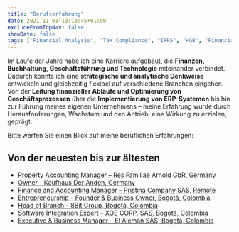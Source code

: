 ```yaml
---
title: "Berufserfahrung"
date: 2021-11-01T13:18:45+01:00
excludeFromTopNav: false
showDate: false
tags: ["Financial Analysis", "Tax Compliance", "IFRS", "HGB", "Financial Reporting", "Business Management", "ERP Implementation", "Database Analytics", "SQL", "Python", "Ecommerce Management", "Startup Finance", "Real Estate Accounting", "Payroll Management", "Procurement", "Logistics"]
---
```


Im Laufe der Jahre habe ich eine Karriere aufgebaut, die **Finanzen, Buchhaltung, Geschäftsführung und Technologie** miteinander verbindet. Dadurch konnte ich eine **strategische und analytische Denkweise** entwickeln und gleichzeitig flexibel auf verschiedene Branchen eingehen. Von der **Leitung finanzieller Abläufe und Optimierung von Geschäftsprozessen** über die **Implementierung von ERP-Systemen** bis hin zur Führung meines eigenen Unternehmens – meine Erfahrung wurde durch Herausforderungen, Wachstum und den Antrieb, eine Wirkung zu erzielen, geprägt.

Bitte werfen Sie einen Blick auf meine beruflichen Erfahrungen:

## Von der neuesten bis zur ältesten

- [Property Accounting Manager – Res Familiae Arnold GbR, Germany](/page/employment/experience/de/experience1.md)
- [Owner - Kaufhaus Der Anden, Germany](/page/employment/experience/de/experience7.md)
- [Finance and Accounting Manager – Pristina Company SAS, Remote](/page/employment/experience/de/experience2.md)
- [Entrepreneurship – Founder & Business Owner, Bogotá, Colombia](/page/employment/experience/de/experience3.md)
- [Head of Branch – 8Bit Group, Bogotá, Colombia](/page/employment/experience/de/experience4.md)
- [Software Integration Expert – XOE CORP. SAS, Bogotá, Colombia](/page/employment/experience/de/experience5.md)
- [Executive & Business Manager – El Alemán SAS, Bogotá, Colombia](/page/employment/experience/de/experience6.md)

